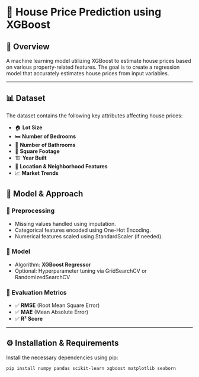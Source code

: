 # 🏡 House Price Prediction using XGBoost

## 📌 Overview
A machine learning model utilizing XGBoost to estimate house prices based on various property-related features. The goal is to create a regression model that accurately estimates house prices from input variables.

---

## 📊 Dataset
The dataset contains the following key attributes affecting house prices:

- 🏠 **Lot Size**  
- 🛏️ **Number of Bedrooms**  
- 🛁 **Number of Bathrooms**  
- 📐 **Square Footage**  
- 🏗️ **Year Built**  
- 🌆 **Location & Neighborhood Features**  
- 📈 **Market Trends**

## 🧠 Model & Approach

### 🔧 Preprocessing
- Missing values handled using imputation.
- Categorical features encoded using One-Hot Encoding.
- Numerical features scaled using StandardScaler (if needed).

### 🤖 Model
- Algorithm: **XGBoost Regressor**
- Optional: Hyperparameter tuning via GridSearchCV or RandomizedSearchCV

### 📏 Evaluation Metrics
- ✅ **RMSE** (Root Mean Square Error)  
- ✅ **MAE** (Mean Absolute Error)  
- ✅ **R² Score**

---

## ⚙️ Installation & Requirements

Install the necessary dependencies using pip:

```bash
pip install numpy pandas scikit-learn xgboost matplotlib seaborn

